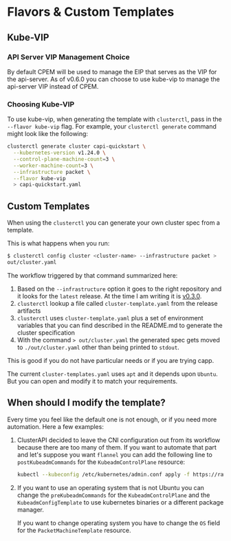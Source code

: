 # Flavors & Custom Templates

## Kube-VIP

### API Server VIP Management Choice

By default CPEM will be used to manage the EIP that serves as the VIP for the api-server. As of v0.6.0 you can choose to use kube-vip to manage the api-server VIP instead of CPEM.

### Choosing Kube-VIP

 To use kube-vip, when generating the template with `clusterctl`, pass in the `--flavor kube-vip` flag. For example, your `clusterctl generate` command might look like the following:

```sh
clusterctl generate cluster capi-quickstart \
  --kubernetes-version v1.24.0 \
  --control-plane-machine-count=3 \
  --worker-machine-count=3 \
  --infrastructure packet \
  --flavor kube-vip
  > capi-quickstart.yaml
```

## Custom Templates

When using the `clusterctl` you can generate your own cluster spec from a
template.

This is what happens when you run:

```sh
$ clusterctl config cluster <cluster-name> --infrastructure packet >
out/cluster.yaml
```

The workflow triggered by that command summarized here:

1. Based on the `--infrastructure` option it goes to the right repository and it
   looks for the `latest` release. At the time I am writing it is
   [v0.3.0](gh-release-v030).
2. `clusterctl` lookup a file called `cluster-template.yaml` from the release artifacts
3. `clusterctl` uses `cluster-template.yaml` plus a set of environment variables
   that you can find described in the README.md to generate the cluster
   specification
4. With the command `> out/cluster.yaml` the generated spec gets moved to
   `./out/cluster.yaml` other than being printed to `stdout`.

This is good if you do not have particular needs or if you are trying capp.

The current `cluster-templates.yaml` uses `apt` and it depends upon `Ubuntu`.
But you can open and modify it to match your requirements.

## When should I modify the template?

Every time you feel like the default one is not enough, or if you need more
automation. Here a few examples:

1. ClusterAPI decided to leave the CNI configuration out from its workflow
   because there are too many of them. If you want to automate that part and
   let's suppose you want `flannel` you can add the following line to
   `postKubeadmCommands` for the `KubeadmControlPlane` resource:

   ```sh
   kubectl --kubeconfig /etc/kubernetes/admin.conf apply -f https://raw.githubusercontent.com/coreos/flannel/master/Documentation/kube-flannel.yml
   ```

1. If you want to use an operating system that is not Ubuntu you can change the
   `preKubeadmCommands` for the `KubeadmControlPlane` and the
   `KubeadmConfigTemplate` to use kubernetes binaries or a different package
   manager.

   If you want to change operating system you have to change the `OS` field
   for the `PacketMachineTemplate` resource.

[gh-release-v030]: https://github.com/kubernetes-sigs/cluster-api-provider-packet/releases/tag/v0.3.0
